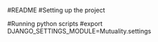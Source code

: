 #README
#Setting up the project

#Running python scripts
#export DJANGO_SETTINGS_MODULE=Mutuality.settings
